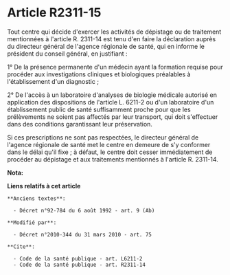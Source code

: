 # Article R2311-15

Tout centre qui décide d'exercer les activités de dépistage ou de traitement mentionnées à l'article R. 2311-14 est tenu d'en
faire la déclaration auprès du directeur général de l'agence régionale de santé, qui en informe le président du conseil
général, en justifiant : 

1° De la présence permanente d'un médecin ayant la formation requise pour procéder aux investigations cliniques et
biologiques préalables à l'établissement d'un diagnostic ; 

2° De l'accès à un laboratoire d'analyses de biologie médicale autorisé en application des dispositions de l'article L.
6211-2 ou d'un laboratoire d'un établissement public de santé suffisamment proche pour que les prélèvements ne soient pas
affectés par leur transport, qui doit s'effectuer dans des conditions garantissant leur préservation. 

Si ces prescriptions ne sont pas respectées, le directeur général de l'agence régionale de santé met le centre en demeure de
s'y conformer dans le délai qu'il fixe ; à défaut, le centre doit cesser immédiatement de procéder au dépistage et aux
traitements mentionnés à l'article R. 2311-14.

**Nota:**



**Liens relatifs à cet article**

	**Anciens textes**:

	  - Décret n°92-784 du 6 août 1992 - art. 9 (Ab)

	**Modifié par**:

	  - Décret n°2010-344 du 31 mars 2010 - art. 75

	**Cite**:

	  - Code de la santé publique - art. L6211-2
	  - Code de la santé publique - art. R2311-14
